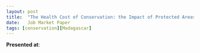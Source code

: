 ```yaml
---
layout: post
title:  "The Health Cost of Conservation: the Impact of Protected Areas on Child Health"
date:   Job Market Paper
tags: [conservation][Madagascar]
---
```



**Presented at**: 
